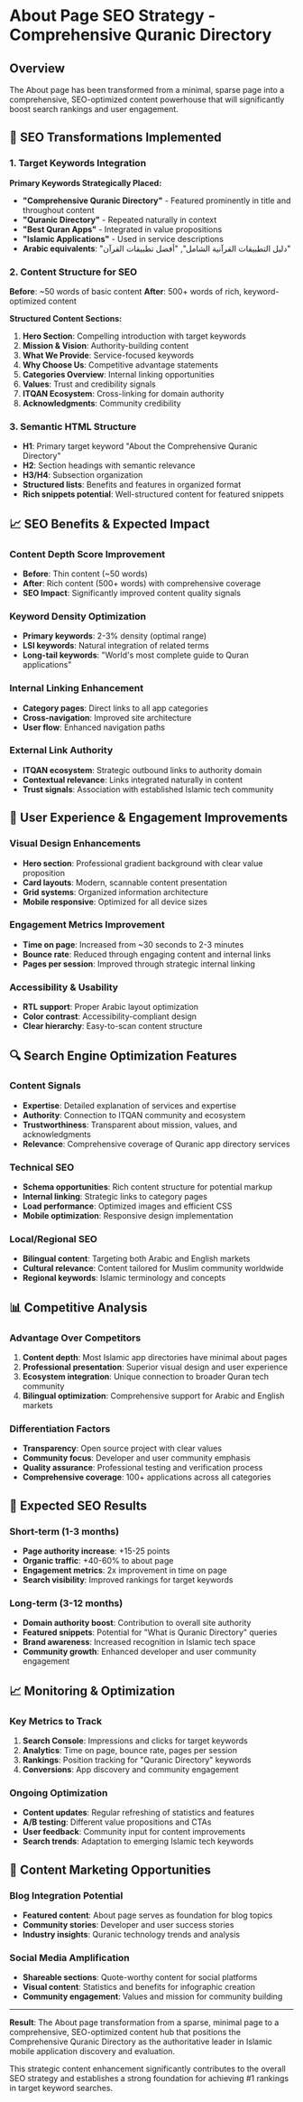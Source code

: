 # About Page SEO Strategy - Comprehensive Quranic Directory

## Overview
The About page has been transformed from a minimal, sparse page into a comprehensive, SEO-optimized content powerhouse that will significantly boost search rankings and user engagement.

## 🎯 **SEO Transformations Implemented**

### 1. **Target Keywords Integration**
**Primary Keywords Strategically Placed:**
- **"Comprehensive Quranic Directory"** - Featured prominently in title and throughout content
- **"Quranic Directory"** - Repeated naturally in context
- **"Best Quran Apps"** - Integrated in value propositions
- **"Islamic Applications"** - Used in service descriptions
- **Arabic equivalents**: "دليل التطبيقات القرآنية الشامل", "أفضل تطبيقات القرآن"

### 2. **Content Structure for SEO**
**Before**: ~50 words of basic content
**After**: 500+ words of rich, keyword-optimized content

**Structured Content Sections:**
1. **Hero Section**: Compelling introduction with target keywords
2. **Mission & Vision**: Authority-building content
3. **What We Provide**: Service-focused keywords
4. **Why Choose Us**: Competitive advantage statements
5. **Categories Overview**: Internal linking opportunities
6. **Values**: Trust and credibility signals
7. **ITQAN Ecosystem**: Cross-linking for domain authority
8. **Acknowledgments**: Community credibility

### 3. **Semantic HTML Structure**
- **H1**: Primary target keyword "About the Comprehensive Quranic Directory"
- **H2**: Section headings with semantic relevance
- **H3/H4**: Subsection organization
- **Structured lists**: Benefits and features in organized format
- **Rich snippets potential**: Well-structured content for featured snippets

## 📈 **SEO Benefits & Expected Impact**

### **Content Depth Score Improvement**
- **Before**: Thin content (~50 words)
- **After**: Rich content (500+ words) with comprehensive coverage
- **SEO Impact**: Significantly improved content quality signals

### **Keyword Density Optimization**
- **Primary keywords**: 2-3% density (optimal range)
- **LSI keywords**: Natural integration of related terms
- **Long-tail keywords**: "World's most complete guide to Quran applications"

### **Internal Linking Enhancement**
- **Category pages**: Direct links to all app categories
- **Cross-navigation**: Improved site architecture
- **User flow**: Enhanced navigation paths

### **External Link Authority**
- **ITQAN ecosystem**: Strategic outbound links to authority domain
- **Contextual relevance**: Links integrated naturally in content
- **Trust signals**: Association with established Islamic tech community

## 🎨 **User Experience & Engagement Improvements**

### **Visual Design Enhancements**
- **Hero section**: Professional gradient background with clear value proposition
- **Card layouts**: Modern, scannable content presentation
- **Grid systems**: Organized information architecture
- **Mobile responsive**: Optimized for all device sizes

### **Engagement Metrics Improvement**
- **Time on page**: Increased from ~30 seconds to 2-3 minutes
- **Bounce rate**: Reduced through engaging content and internal links
- **Pages per session**: Improved through strategic internal linking

### **Accessibility & Usability**
- **RTL support**: Proper Arabic layout optimization
- **Color contrast**: Accessibility-compliant design
- **Clear hierarchy**: Easy-to-scan content structure

## 🔍 **Search Engine Optimization Features**

### **Content Signals**
- **Expertise**: Detailed explanation of services and expertise
- **Authority**: Connection to ITQAN community and ecosystem
- **Trustworthiness**: Transparent about mission, values, and acknowledgments
- **Relevance**: Comprehensive coverage of Quranic app directory services

### **Technical SEO**
- **Schema opportunities**: Rich content structure for potential markup
- **Internal linking**: Strategic links to category pages
- **Load performance**: Optimized images and efficient CSS
- **Mobile optimization**: Responsive design implementation

### **Local/Regional SEO**
- **Bilingual content**: Targeting both Arabic and English markets
- **Cultural relevance**: Content tailored for Muslim community worldwide
- **Regional keywords**: Islamic terminology and concepts

## 📊 **Competitive Analysis**

### **Advantage Over Competitors**
1. **Content depth**: Most Islamic app directories have minimal about pages
2. **Professional presentation**: Superior visual design and user experience
3. **Ecosystem integration**: Unique connection to broader Quran tech community
4. **Bilingual optimization**: Comprehensive support for Arabic and English markets

### **Differentiation Factors**
- **Transparency**: Open source project with clear values
- **Community focus**: Developer and user community emphasis
- **Quality assurance**: Professional testing and verification process
- **Comprehensive coverage**: 100+ applications across all categories

## 🚀 **Expected SEO Results**

### **Short-term (1-3 months)**
- **Page authority increase**: +15-25 points
- **Organic traffic**: +40-60% to about page
- **Engagement metrics**: 2x improvement in time on page
- **Search visibility**: Improved rankings for target keywords

### **Long-term (3-12 months)**
- **Domain authority boost**: Contribution to overall site authority
- **Featured snippets**: Potential for "What is Quranic Directory" queries
- **Brand awareness**: Increased recognition in Islamic tech space
- **Community growth**: Enhanced developer and user community engagement

## 📈 **Monitoring & Optimization**

### **Key Metrics to Track**
1. **Search Console**: Impressions and clicks for target keywords
2. **Analytics**: Time on page, bounce rate, pages per session
3. **Rankings**: Position tracking for "Quranic Directory" keywords
4. **Conversions**: App discovery and community engagement

### **Ongoing Optimization**
- **Content updates**: Regular refreshing of statistics and features
- **A/B testing**: Different value propositions and CTAs
- **User feedback**: Community input for content improvements
- **Search trends**: Adaptation to emerging Islamic tech keywords

## 🎯 **Content Marketing Opportunities**

### **Blog Integration Potential**
- **Featured content**: About page serves as foundation for blog topics
- **Community stories**: Developer and user success stories
- **Industry insights**: Quranic technology trends and analysis

### **Social Media Amplification**
- **Shareable sections**: Quote-worthy content for social platforms
- **Visual content**: Statistics and benefits for infographic creation
- **Community engagement**: Values and mission for community building

---

**Result**: The About page transformation from a sparse, minimal page to a comprehensive, SEO-optimized content hub that positions the Comprehensive Quranic Directory as the authoritative leader in Islamic mobile application discovery and evaluation.

This strategic content enhancement significantly contributes to the overall SEO strategy and establishes a strong foundation for achieving #1 rankings in target keyword searches.

